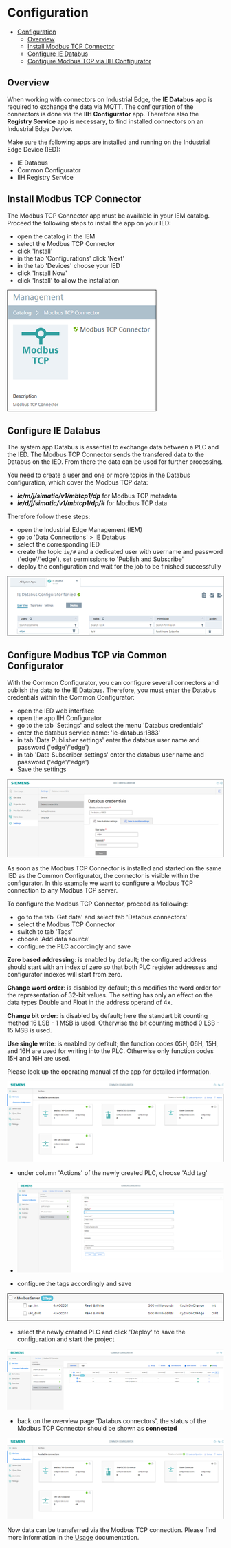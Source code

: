 # Configuration

- [Configuration](#configuration)
  - [Overview](#overview)
  - [Install Modbus TCP Connector](#install-modbus-tcp-connector)
  - [Configure IE Databus](#configure-ie-databus)
  - [Configure Modbus TCP via IIH Configurator](#configure-modbus-tcp-via-iih-configurator)

## Overview

When working with connectors on Industrial Edge, the **IE Databus** app is required to exchange the data via MQTT. The configuration of the connectors is done via the **IIH Configurator** app. Therefore also the **Registry Service** app is necessary, to find installed connectors on an Industrial Edge Device.

Make sure the following apps are installed and running on the Industrial Edge Device (IED):
- IE Databus
- Common Configurator
- IIH Registry Service

## Install Modbus TCP Connector

The Modbus TCP Connector app must be available in your IEM catalog. Proceed the following steps to install the app on your IED:

- open the catalog in the IEM
- select the Modbus TCP Connector
- click 'Install'
- in the tab 'Configurations' click 'Next'
- in the tab 'Devices' choose your IED
- click 'Install Now'
- click 'Install' to allow the installation

![app](/docs/graphics/Modbus_App.png)

## Configure IE Databus

The system app Databus is essential to exchange data between a PLC and the IED. The Modbus TCP Connector sends the transfered data to the Databus on the IED. From there the data can be used for further processing.

You need to create a user and one or more topics in the Databus configuration, which cover the Modbus TCP data:

- ***ie/m/j/simatic/v1/mbtcp1/dp*** for Modbus TCP metadata
- ***ie/d/j/simatic/v1/mbtcp1/dp/#*** for Modbus TCP data

Therefore follow these steps:

- open the Industrial Edge Management (IEM)
- go to 'Data Connections' > IE Databus
- select the corresponding IED
- create the topic `ie/#` and a dedicated user with username and password ('edge'/'edge'), set permissions to 'Publish and Subscribe'
- deploy the configuration and wait for the job to be finished successfully

![databus](/docs/graphics/Databus.png)

## Configure Modbus TCP via Common Configurator

With the Common Configurator, you can configure several connectors and publish the data to the IE Databus. Therefore, you must enter the Databus credentials within the Common Configurator:

- open the IED web interface
- open the app IIH Configurator
- go to the tab 'Settings' and select the menu 'Databus credentials'
- enter the databus service name: 'ie-databus:1883'
- in tab 'Data Publisher settings' enter the databus user name and password ('edge'/'edge')
- in tab 'Data Subscriber settings' enter the databus user name and password ('edge'/'edge')
- Save the settings

![IIH_Settings](/docs/graphics/IIH_Settings.png)

As soon as the Modbus TCP Connector is installed and started on the same IED as the Common Configurator, the connector is visible within the configurator. In this example we want to configure a Modbus TCP connection to any Modbus TCP server.

To configure the Modbus TCP Connector, proceed as following:

- go to the tab 'Get data' and select tab 'Databus connectors'
- select the Modbus TCP Connector
- switch to tab 'Tags'
- choose 'Add data source'
- configure the PLC accordingly and save

**Zero based addressing**: is enabled by default; the configured address should start with an index of zero so that both PLC register addresses and configurator indexes will start from zero.

**Change word order**: is disabled by default; this modifies the word order for the representation of 32-bit values. The setting has only an effect on the data types Double and Float in the address operand of 4x.

**Change bit order**: is disabled by default; here the standart bit counting method 16 LSB - 1 MSB is used. Otherwise the bit counting method 0 LSB - 15 MSB is used.

**Use single write**: is enabled by default; the function codes
05H, 06H, 15H, and 16H are used for writing into the PLC. Otherwise only function codes 15H and 16H are used.

Please look up the operating manual of the app for detailed information.

![configuration1](/docs/graphics/connectors.png)

- under column 'Actions' of the newly created PLC, choose 'Add tag'
  
- ![configuration2](/docs/graphics/tagimport.png)
  
- configure the tags accordingly and save

![configuration2](/docs/graphics/Configuration2.png)

- select the newly created PLC and click 'Deploy' to save the configuration and start the project

![Deploy](/docs/graphics/deploy.png)

- back on the overview page 'Databus connectors', the status of the Modbus TCP Connector should be shown as **connected**

![configuration1](/docs/graphics/connectors.png)

Now data can be transferred via the Modbus TCP connection. Please find more information in the [Usage](/docs/Usage.md) documentation.
